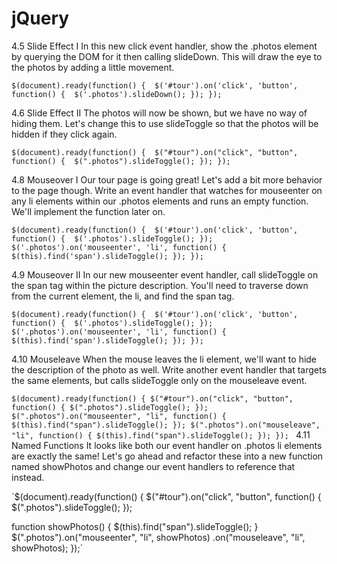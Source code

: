 # jQuery


4.5 Slide Effect I 
In this new click event handler, show the .photos element by querying the DOM for it then calling slideDown. This will draw the eye to the photos by adding a little movement.


`$(document).ready(function() { 
  $('#tour').on('click', 'button', function() { 
    $('.photos').slideDown();
  });
});`

4.6 Slide Effect II
The photos will now be shown, but we have no way of hiding them. Let's change this to use slideToggle so that the photos will be hidden if they click again.



`$(document).ready(function() { 
  $("#tour").on("click", "button", function() { 
    $(".photos").slideToggle();
  });
});`

4.8 Mouseover I
Our tour page is going great! Let's add a bit more behavior to the page though. Write an event handler that watches for mouseenter on any li elements within our .photos elements and runs an empty function. We'll implement the function later on.


`$(document).ready(function() { 
  $('#tour').on('click', 'button', function() { 
    $('.photos').slideToggle();
  });
  $('.photos').on('mouseenter', 'li', function() {
    $(this).find('span').slideToggle();
  });
});`

4.9 Mouseover II 
In our new mouseenter event handler, call slideToggle on the span tag within the picture description. You'll need to traverse down from the current element, the li, and find the span tag.

`$(document).ready(function() { 
  $('#tour').on('click', 'button', function() { 
    $('.photos').slideToggle();
  });
  $('.photos').on('mouseenter', 'li', function() {
    $(this).find('span').slideToggle();
  });
});`

4.10 Mouseleave
When the mouse leaves the li element, we'll want to hide the description of the photo as well. Write another event handler that targets the same elements, but calls slideToggle only on the mouseleave event.

`$(document).ready(function() {
  $("#tour").on("click", "button", function() {
    $(".photos").slideToggle();
  });
  $(".photos").on("mouseenter", "li", function() {
    $(this).find("span").slideToggle();
  });
    $(".photos").on("mouseleave", "li", function() {
    $(this).find("span").slideToggle();
  });
});
`
4.11 Named Functions 
It looks like both our event handler on .photos li elements are exactly the same! Let's go ahead and refactor these into a new function named showPhotos and change our event handlers to reference that instead.

`$(document).ready(function() {
  $("#tour").on("click", "button", function() {
    $(".photos").slideToggle();
  });

  function showPhotos() {
    $(this).find("span").slideToggle();
  }
  $(".photos").on("mouseenter", "li", showPhotos)
              .on("mouseleave", "li", showPhotos);
});`
